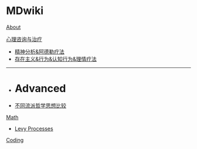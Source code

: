 # MDwiki

[About](index.md)

[心理咨询与治疗]()

  * [精神分析&阿德勒疗法]( 心理咨询/精神分析&阿德勒疗法.md)
  * [存在主义&行为&认知行为&理情疗法]( 心理咨询/存在主义&行为&认知行为&理情疗法.md)
- - - -
  * # Advanced
  * [不同流派哲学思想比较](心理咨询/不同流派基本哲学思想比较.md)

[Math]()

  * [Levy Processes](math/levy_processes.md)

[Coding](coding/PythonNote.md)


<script src="https://polyfill.io/v3/polyfill.min.js?features=es6"></script>
<script id="MathJax-script" async src="https://cdn.jsdelivr.net/npm/mathjax@3/es5/tex-mml-chtml.js"></script>
